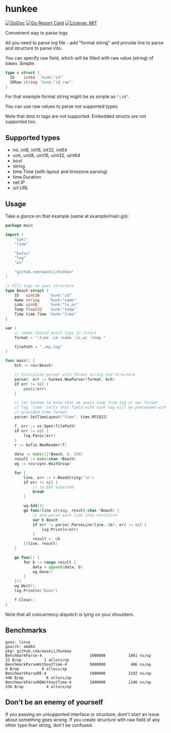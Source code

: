 # hunkee

[![GoDoc](https://godoc.org/github.com/awskii/hunkee?status.svg)](https://godoc.org/github.com/awskii/hunkee)
[![Go Report Card](https://goreportcard.com/badge/github.com/awskii/hunkee)](https://goreportcard.com/report/github.com/awskii/hunkee)
[![License: MIT](https://img.shields.io/github/license/mashape/apistatus.svg)](https://opensource.org/licenses/MIT)

Convenient way to parse logs

All you need to parse log file - add "format stirng" and provide line to parse and structure to parse into.

You can specify raw field, which will be filled with raw value (string) of token.
Simple:
```go
type s struct {
  ID    int64  `hunk:"id"`
  IDRaw string `hunk:"id_raw"`
}
```
For that example format string might be as simple as `":id"`.

You can use raw values to parse not supported types.

Note that dots in tags are not supported. Embedded structs are not supported too.

## Supported types
* int, int8, int16, int32, int64
* uint, uint8, uint16, uint32, uint64
* bool
* string
* time.Time (with layout and timezone parsing)
* time.Duration
* net.IP
* url.URL

## Usage
Take a glance on that example (same at example/main.go):
```go
package main

import (
	"sync"
	"time"

	"bufio"
	"log"
	"os"

	"github.com/awskii/hunkee"
)

// Fill tags on your structure
type Beach struct {
	ID   uint16    `hunk:"id"`
	Name string    `hunk:"name"`
	LoAc uint8     `hunk:"lo_ac"`
	Temp float32   `hunk:"temp"`
	Time time.Time `hunk:"time"`
}

var (
	// names should match tags in struct
	format = ":time :id :name :lo_ac :temp "

	filePath = "./my.log"
)

func main() {
	bch := new(Beach)

	// Initialize parser with format string and structure
	parser, err := hunkee.NewParser(format, bch)
	if err != nil {
		panic(err)
	}

	// let hunkee to know that we await time from log at our format
	// Tag 'time' tells that field with such tag will be proceeded with
	// provided time format
	parser.SetTimeLayout("time", time.RFC822)

	f, err := os.Open(filePath)
	if err != nil {
		log.Panic(err)
	}
	r := bufio.NewReader(f)

	data := make([]*Beach, 0, 100)
	result := make(chan *Beach)
	wg := new(sync.WaitGroup)

	for {
		line, err := r.ReadString('\n')
		if err != nil {
			// io.EOF expected
			break
		}

		wg.Add(1)
		go func(line string, result chan *Beach) {
			// and parse each line into structure
			var b Beach
			if err := parser.ParseLine(line, &b); err != nil {
				log.Println(err)
			}
			result <- &b
		}(line, result)
	}

	go func() {
		for b := range result {
			data = append(data, b)
			wg.Done()
		}
	}()
	wg.Wait()
	log.Println("Done")

	f.Close()
}
```

Note that all concurrency dispatch is lying on your shoulders.

## Benchmarks
```
goos: linux
goarch: amd64
pkg: github.com/awskii/hunkee
BenchmarkParse-4                	 1000000	      1061 ns/op	      32 B/op	       1 allocs/op
BenchmarkParseWithoutTime-4     	 5000000	       406 ns/op	       0 B/op	       0 allocs/op
BenchmarkParseRE-4              	 1000000	      2192 ns/op	     448 B/op	       6 allocs/op
BenchmarkParseREWithoutTime-4   	 1000000	      1246 ns/op	     256 B/op	       4 allocs/op
```

## Don't be an enemy of yourself
If you passing an unsupported interface or structure, dont't start an issue about something goes wrong.
If you create structure with raw field of any other type than string, don't be confused.
